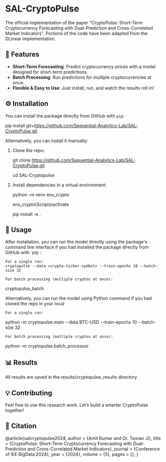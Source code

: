 # SAL-CryptoPulse

The official implementation of the paper "CryptoPulse: Short-Term Cryptocurrency Forecasting with Dual-Prediction and Cross-Correlated Market Indicators". Portions of the code have been adapted from the DLinear implementation.

## 🚀 Features

- **Short-Term Forecasting**: Predict cryptocurrency prices with a model designed for short-term predictions.
- **Batch Processing**: Run predictions for multiple cryptocurrencies at once.
- **Flexible & Easy to Use**: Just install, run, and watch the results roll in!

## ⚙️ Installation

You can install the package directly from GitHub with `pip`:

pip install git+https://github.com/Sequential-Analytics-Lab/SAL-CryptoPulse.git

Alternatively, you can install it manually:

1. Clone the repo:

    git clone https://github.com/Sequential-Analytics-Lab/SAL-CryptoPulse.git

    cd SAL-Cryptopulse

2. Install dependencies in a virtual environment:

    python -m venv env_crypto

    env_crypto\Scripts\activate

    pip install -e .

## 🎯 Usage

After installation, you can run the model directly using the package's command line interface if you had installed the package directly from GitHub with `pip :

    For a single run:
    cryptopulse --data <crypto-ticker-symbol> --train-epochs 10 --batch-size 32

    For batch processing (multiple cryptos at once):
cryptopulse_batch

Alternatively, you can run the model using Python command if you had cloned the repo in your local

    For a single run:
python -m cryptopulse.main --data BTC-USD --train-epochs 10 --batch-size 32

    For batch processing (multiple cryptos at once):
python -m cryptopulse.batch_processor

## 📊 Results

All results are saved in the results/cryptopulse_results directory.

## 💡 Contributing

Feel free to use this research work. Let’s build a smarter CryptoPulse together!

## 📝 Citation

@article{salcryptopulse2024,
author = {Amit Kumar and Dr. Taoran Ji},
title = {CryptoPulse: Short-Term Cryptocurrency Forecasting with Dual-Prediction and Cross-Correlated Market Indicators},
journal = {Conference of IEE BigData 2024},
year = {2024},
volume = {5},
pages = {},
}
